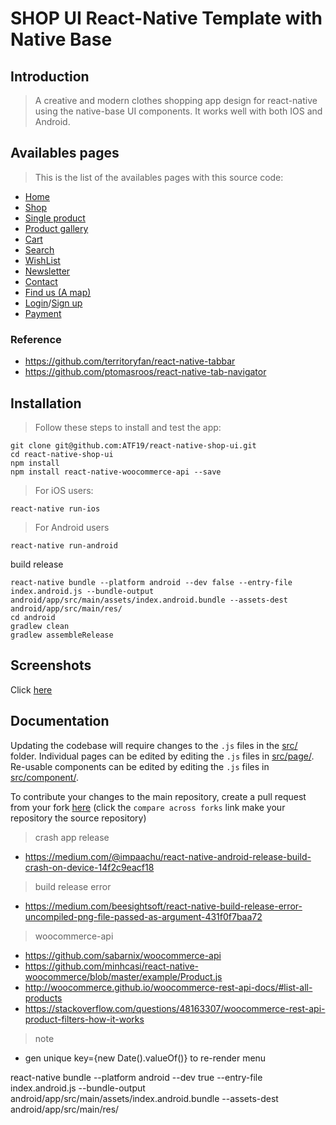 # SHOP UI React-Native Template with Native Base

## Introduction

> A creative and modern clothes shopping app design for react-native using the native-base UI components.
It works well with both IOS and Android.


## Availables pages

> This is the list of the availables pages with this source code:
* [Home](./src/page/Home.js)
* [Shop](./src/page/Category.js)
* [Single product](./src/page/Product.js)
* [Product gallery](./src/page/ImageGallery.js)
* [Cart](./src/page/Cart.js)
* [Search](./src/page/Search.js)
* [WishList](./src/page/WishList.js)
* [Newsletter](./src/page/Newsletter.js)
* [Contact](./src/page/Contact.js)
* [Find us (A map)](./src/page/Map.js)
* [Login](./src/page/Login.js)/[Sign up](./src/page/Signup.js)
* [Payment](./src/page/Checkout.js)

### Reference
* https://github.com/territoryfan/react-native-tabbar
* https://github.com/ptomasroos/react-native-tab-navigator


## Installation

> Follow these steps to install and test the app:

```
git clone git@github.com:ATF19/react-native-shop-ui.git
cd react-native-shop-ui
npm install
npm install react-native-woocommerce-api --save

```

> For iOS users:

```
react-native run-ios
```

> For Android users

```
react-native run-android
```
build release
```
react-native bundle --platform android --dev false --entry-file index.android.js --bundle-output android/app/src/main/assets/index.android.bundle --assets-dest android/app/src/main/res/
cd android
gradlew clean
gradlew assembleRelease
```


## Screenshots

Click [here](screenshots/README.md)

## Documentation

Updating the codebase will require changes to the `.js` files in the [src/](./src/) folder. Individual pages can be edited by editing the `.js` files in [src/page/](./src/page/). Re-usable components can be edited by editing the `.js` files in [src/component/](./src/component/).

To contribute your changes to the main repository, create a pull request from your fork [here](https://github.com/ATF19/react-native-shop-ui/compare?expand=1) (click the `compare across forks` link make your repository the source repository)
> crash app release 
- https://medium.com/@impaachu/react-native-android-release-build-crash-on-device-14f2c9eacf18
> build release error
- https://medium.com/beesightsoft/react-native-build-release-error-uncompiled-png-file-passed-as-argument-431f0f7baa72

> woocommerce-api 
- https://github.com/sabarnix/woocommerce-api 
- https://github.com/minhcasi/react-native-woocommerce/blob/master/example/Product.js
- http://woocommerce.github.io/woocommerce-rest-api-docs/#list-all-products
- https://stackoverflow.com/questions/48163307/woocommerce-rest-api-product-filters-how-it-works

> note
- gen unique key={new Date().valueOf()} to re-render menu

react-native bundle --platform android --dev true --entry-file index.android.js --bundle-output android/app/src/main/assets/index.android.bundle --assets-dest android/app/src/main/res/
